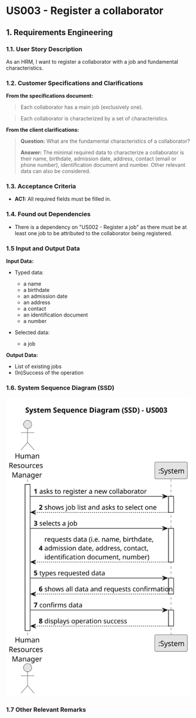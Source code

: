 # US003 - Register a collaborator


## 1. Requirements Engineering

### 1.1. User Story Description

As an HRM, I want to register a collaborator with a job and fundamental characteristics.

### 1.2. Customer Specifications and Clarifications 

**From the specifications document:**

>	Each collaborator has a main job (exclusively one).

>   Each collaborator is characterized by a set of characteristics.

**From the client clarifications:**

> **Question:** What are the fundamental characteristics of a collaborator?
>
> **Answer:** The minimal required data to characterize a collaborator is their name, birthdate, admission date, address, contact (email or phone number), identification document and number. Other relevant data can also be considered.

### 1.3. Acceptance Criteria

* **AC1:** All required fields must be filled in.

### 1.4. Found out Dependencies

* There is a dependency on "US002 - Register a job" as there must be at least one job to be attributed to the collaborator being registered.

### 1.5 Input and Output Data

**Input Data:**

* Typed data:
    * a name
    * a birthdate
    * an admission date
    * an address
    * a contact
    * an identification document
    * a number
	
* Selected data:
    * a job

**Output Data:**

* List of existing jobs
* (In)Success of the operation

### 1.6. System Sequence Diagram (SSD)


![System Sequence Diagram](svg/us003-system-sequence-diagram.svg)


### 1.7 Other Relevant Remarks